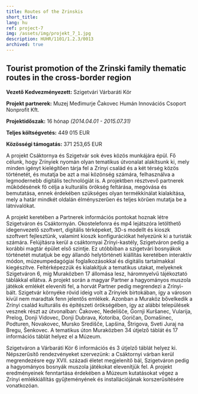 ```yaml
---
title: Routes of the Zrinskis
short_title:
lang: hu
ref: project-7
img: /assets/img/projekt_7_1.jpg
description: HUHR/1101/1.2.3/0013
archived: true
---
```


## Tourist promotion of the Zrinski family thematic routes in the cross-border region

__Vezető Kedvezményezett:__ Szigetvári Várbaráti Kör

__Projekt partnerek:__ Muzej Međimurje Čakovec
Humán Innovációs Csoport Nonprofit Kft.

__Projektidőszak:__ 16 hónap _(2014.04.01 - 2015.07.31)_

__Teljes költségvetés:__ 449 015 EUR

__Közösségi támogatás:__ 371 253,65 EUR

A projekt Csáktornya és Szigetvár sok éves közös munkájára épül. Fő célunk, hogy Zrínyiek nyomán olyan tematikus útvonalat alakítsunk ki, mely minden igényt kielégítően tárja fel a Zrínyi család és a két térség közös történetét, és mutatja be azt a mai közönség számára, felhasználva a legmodernebb digitális technológiát is. A projektben résztvevő partnerek működésének fő célja a kulturális örökség feltárása, megóvása és bemutatása, ennek érdekében szükséges olyan termékkínálat kialakítása, mely a határ mindkét oldalán élményszerűen és teljes körűen mutatja be a látnivalókat.

A projekt keretében a Partnerek információs pontokat hoznak létre Szigetváron és Csáktornyán. Okostelefonra és mp4 lejátszóra letölthető idegenvezető szoftvert, digitális térképeket, 3D-s modellt és kioszk szoftvert fejlesztünk, valamint kioszk konfigurációkat helyezünk ki a turisták számára. Felújításra kerül a csáktornyai Zrínyi-kastély, Szigetváron pedig a korábbi magtár épület első szintje. Ez utóbbiban a szigetvári bosnyákok történetét mutatjuk be egy állandó helytörténeti kiállítás keretében interaktív módon, múzeumpedagógiai foglalkozásokkal és digitális tartalmakkal kiegészítve. Feltérképezzük és kialakítjuk a tematikus utakat, melyeknek Szigetváron 6, míg Muraközben 17 állomása lesz, háromnyelvű tájékoztató táblákkal ellátva. A projekt során a magyar Partner a hagyományos muszola játékok emlékét eleveníti fel, a horvát Partner pedig megrendezi a Zrínyi-bált. Szigetvár környéke rövid ideig volt a Zrínyiek birtokában, így a városon kívül nem maradtak fenn jelentős emlékek. Azonban a Muraköz bővelkedik a Zrínyi család kulturális és építészeti örökségében, így az alábbi települések vesznek részt az útvonalban: Čakovec, Nedelišče, Gornji Kuršanec, Vularija, Prelog, Donji Vidovec, Donji Dubrava, Kotoriba, Goričan, Domašinec, Podturen, Novakovec, Mursko Središče, Lapšina, Štrigova, Sveti Juraj na Bregu, Šenkovec. A tematikus úton Muraközben 34 útjelző táblát és 17 információs táblát helyez el a Múzeum.

Szigetváron a Várbaráti Kör 6 információs és 3 útjelző táblát helyez ki. Népszerűsítő rendezvényeket szervezünk: a Csáktornyi várban kerül megrendezésre egy XVII. századi életet megjelenítő bál, Szigetváron pedig a hagyományos bosnyák muszola játékokat elevenítjük fel. A projekt eredményeinek fenntartása érdekében a Múzeum kutatásokat végez a Zrínyi emlékkiállítás gyűjteményének és installációjának korszerűsítésére vonatkozóan.
